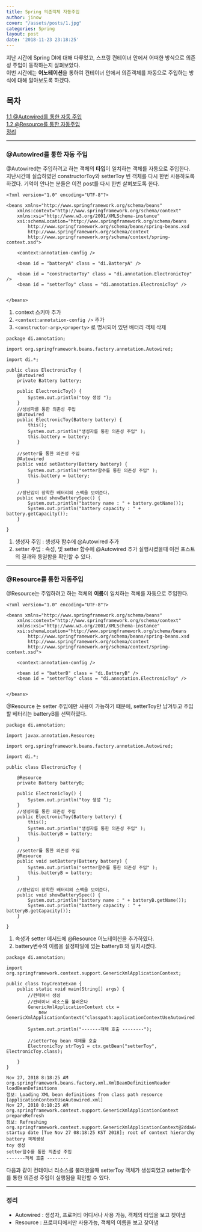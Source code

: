 ```yaml
---
title: Spring 의존객체 자동주입
author: jinow
cover: "/assets/posts/1.jpg"
categories: Spring
layout: post
date: '2018-11-23 23:18:25'
---
```


지난 시간에 Spring DI에 대해 다루었고, 스프링 컨테이너 안에서 어떠한 방식으로 의존성 주입이 동작하는지 살펴보았다.  
이번 시간에는 **어노테이션**을 통하여 컨테이너 안에서 의존객체를 자동으로 주입하는 방식에 대해 알아보도록 하겠다.

## 목차
[1.1 @Autowired를 통한 자동 주입](#autowired를-통한-자동-주입)  
[1.2 @Resource를 통한 자동주입](#resource를-통한-자동주입)  
[정리](#정리)  

---
### @Autowired를 통한 자동 주입
@Autowired는 주입하려고 하는 객체의 **타입**이 일치하는 객체를 자동으로 주입한다.  
지난시간에 실습하였던 constructorToy와 setterToy 빈 객체를 다시 한번 사용하도록 하겠다. 기억이 안나는 분들은 이전 post를 다시 한번 살펴보도록 한다.  

```
<?xml version="1.0" encoding="UTF-8"?>

<beans xmlns="http://www.springframework.org/schema/beans"
	xmlns:context="http://www.springframework.org/schema/context"
	xmlns:xsi="http://www.w3.org/2001/XMLSchema-instance"
	xsi:schemaLocation="http://www.springframework.org/schema/beans
 		http://www.springframework.org/schema/beans/spring-beans.xsd
 		http://www.springframework.org/schema/context
 		http://www.springframework.org/schema/context/spring-context.xsd">

	<context:annotation-config />

	<bean id = "batteryA" class = "di.BatteryA" />

	<bean id = "constructorToy" class = "di.annotation.ElectronicToy" />
	<bean id = "setterToy" class = "di.annotation.ElectronicToy" />


</beans>
```
1. context 스키마 추가
2. ```<context:annotation-config />``` 추가
3. ```<constructor-arg>```,```<property>``` 로 명시되어 있던 배터리 객체 삭제

```
package di.annotation;

import org.springframework.beans.factory.annotation.Autowired;

import di.*;

public class ElectronicToy {
	@Autowired
	private Battery battery;

	public ElectronicToy() {
		System.out.println("toy 생성 ");
	}
	//생성자를 통한 의존성 주입
	@Autowired
	public ElectronicToy(Battery battery) {
		this();
		System.out.println("생성자를 통한 의존성 주입" );
		this.battery = battery;
	}

	//setter를 통한 의존성 주입
	@Autowired
	public void setBattery(Battery battery) {
		System.out.println("setter함수를 통한 의존성 주입" );
		this.battery = battery;
	}

	//장난감이 장착한 배터리의 스팩을 보여준다.
	public void showBatterySpec() {
		System.out.println("battery name : " + battery.getName());
		System.out.println("battery capacity : " + battery.getCapacity());
	}

}
```
1. 생성자 주입 : 생성자 함수에 @Autowired 추가
2. setter 주입 : 속성, 및 setter 함수에 @Autowired 추가
실행시켰을때 이전 포스트의 결과와 동일함을 확인할 수 있다.

---
### @Resource를 통한 자동주입
@Resource는 주입하려고 하는 객체의 **이름**이 일치하는 객체를 자동으로 주입한다.
```
<?xml version="1.0" encoding="UTF-8"?>

<beans xmlns="http://www.springframework.org/schema/beans"
	xmlns:context="http://www.springframework.org/schema/context"
	xmlns:xsi="http://www.w3.org/2001/XMLSchema-instance"
	xsi:schemaLocation="http://www.springframework.org/schema/beans
 		http://www.springframework.org/schema/beans/spring-beans.xsd
 		http://www.springframework.org/schema/context
 		http://www.springframework.org/schema/context/spring-context.xsd">

	<context:annotation-config />

	<bean id = "batterB" class = "di.BatteryB" />
	<bean id = "setterToy" class = "di.annotation.ElectronicToy" />


</beans>
```
@Resource 는 setter 주입에만 사용이 가능하기 떄문에, setterToy만 남겨두고 주입할 베터리는 batteryB를 선택하였다.

```
package di.annotation;

import javax.annotation.Resource;

import org.springframework.beans.factory.annotation.Autowired;

import di.*;

public class ElectronicToy {

	@Resource
	private Battery batteryB;

	public ElectronicToy() {
		System.out.println("toy 생성 ");
	}
	//생성자를 통한 의존성 주입
	public ElectronicToy(Battery battery) {
		this();
		System.out.println("생성자를 통한 의존성 주입" );
		this.batteryB = battery;
	}

	//setter를 통한 의존성 주입
	@Resource
	public void setBattery(Battery battery) {
		System.out.println("setter함수를 통한 의존성 주입" );
		this.batteryB = battery;
	}

	//장난감이 장착한 배터리의 스팩을 보여준다.
	public void showBatterySpec() {
		System.out.println("battery name : " + batteryB.getName());
		System.out.println("battery capacity : " + batteryB.getCapacity());
	}

}
```
1. 속성과 setter 메서드에 @Resource 어노테이션을 추가하였다.
2. battery변수의 이름을 설정파일에 있는 batteryB 와 일치시켰다.

```
package di.annotation;

import org.springframework.context.support.GenericXmlApplicationContext;

public class ToyCreateExam {
	public static void main(String[] args) {
		//컨테이너 생성  
		//컨테이너 리소스를 불러온다
		GenericXmlApplicationContext ctx =
			new GenericXmlApplicationContext("classpath:applicationContextUseAutowired.xml");

		System.out.println("-------객체 호출 --------");

		//setterToy bean 객체를 호출
		ElectronicToy strToy1 = ctx.getBean("setterToy", ElectronicToy.class);

	}
}
```
```
Nov 27, 2018 8:18:25 AM org.springframework.beans.factory.xml.XmlBeanDefinitionReader loadBeanDefinitions
정보: Loading XML bean definitions from class path resource [applicationContextUseAutowired.xml]
Nov 27, 2018 8:18:25 AM org.springframework.context.support.GenericXmlApplicationContext prepareRefresh
정보: Refreshing org.springframework.context.support.GenericXmlApplicationContext@2dda6444: startup date [Tue Nov 27 08:18:25 KST 2018]; root of context hierarchy
battery 객체생성
toy 생성
setter함수를 통한 의존성 주입
-------객체 호출 --------
```
다음과 같이 컨테이너 리소스를 불러왔을때 setterToy 객체가 생성되었고 setter함수를 통한 의존성 주입이 실행됨을 확인할 수 있다.

---
### 정리
* Autowired : 생성자, 프로퍼티 어디서나 사용 가능, 객체의 타입을 보고 찾아냄
* Resource : 프로퍼티에서만 사용가능, 객체의 이름을 보고 찾아냄
